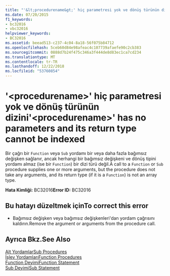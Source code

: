 ```yaml
---
title: "'&lt;procedurename&gt;' hiç parametresi yok ve dönüş türünün dizini"
ms.date: 07/20/2015
f1_keywords:
- bc32016
- vbc32016
helpviewer_keywords:
- BC32016
ms.assetid: beead513-c237-4c04-8a18-56f075b84712
ms.openlocfilehash: 5ceb60d84e98afeac4c107739afaefe90c2cb383
ms.sourcegitcommit: 0888d7b24f475c346a3f444de8d83ec1ca7cd234
ms.translationtype: MT
ms.contentlocale: tr-TR
ms.lasthandoff: 12/22/2018
ms.locfileid: "53760854"
---
```

# <a name="ltprocedurenamegt-has-no-parameters-and-its-return-type-cannot-be-indexed"></a><span data-ttu-id="b4f2c-102">'&lt;procedurename&gt;' hiç parametresi yok ve dönüş türünün dizini</span><span class="sxs-lookup"><span data-stu-id="b4f2c-102">'&lt;procedurename&gt;' has no parameters and its return type cannot be indexed</span></span>
<span data-ttu-id="b4f2c-103">Bir çağrı bir `Function` veya `Sub` yordamı bir veya daha fazla bağımsız değişken sağlanır, ancak herhangi bir bağımsız değişkeni ve dönüş tipini yordamı almaz (ise bir `Function`) bir dizi türü değil.</span><span class="sxs-lookup"><span data-stu-id="b4f2c-103">A call to a `Function` or `Sub` procedure supplies one or more arguments, but the procedure does not take any arguments, and its return type (if it is a `Function`) is not an array type.</span></span>  
  
 <span data-ttu-id="b4f2c-104">**Hata Kimliği:** BC32016</span><span class="sxs-lookup"><span data-stu-id="b4f2c-104">**Error ID:** BC32016</span></span>  
  
## <a name="to-correct-this-error"></a><span data-ttu-id="b4f2c-105">Bu hatayı düzeltmek için</span><span class="sxs-lookup"><span data-stu-id="b4f2c-105">To correct this error</span></span>  
  
-   <span data-ttu-id="b4f2c-106">Bağımsız değişken veya bağımsız değişkenleri'dan yordam çağrısını kaldırın.</span><span class="sxs-lookup"><span data-stu-id="b4f2c-106">Remove the argument or arguments from the procedure call.</span></span>  
  
## <a name="see-also"></a><span data-ttu-id="b4f2c-107">Ayrıca Bkz.</span><span class="sxs-lookup"><span data-stu-id="b4f2c-107">See Also</span></span>  
 [<span data-ttu-id="b4f2c-108">Alt Yordamlar</span><span class="sxs-lookup"><span data-stu-id="b4f2c-108">Sub Procedures</span></span>](../../visual-basic/programming-guide/language-features/procedures/sub-procedures.md)  
 [<span data-ttu-id="b4f2c-109">İşlev Yordamları</span><span class="sxs-lookup"><span data-stu-id="b4f2c-109">Function Procedures</span></span>](../../visual-basic/programming-guide/language-features/procedures/function-procedures.md)  
 [<span data-ttu-id="b4f2c-110">Function Deyimi</span><span class="sxs-lookup"><span data-stu-id="b4f2c-110">Function Statement</span></span>](../../visual-basic/language-reference/statements/function-statement.md)  
 [<span data-ttu-id="b4f2c-111">Sub Deyimi</span><span class="sxs-lookup"><span data-stu-id="b4f2c-111">Sub Statement</span></span>](../../visual-basic/language-reference/statements/sub-statement.md)
